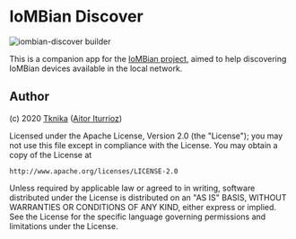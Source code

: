 # IoMBian Discover

![iombian-discover builder](https://github.com/Tknika/iombian-discover/workflows/iombian-discover%20builder/badge.svg)

This is a companion app for the [IoMBian project](https://github.com/Tknika/iombian), aimed to help discovering IoMBian devices available in the local network.

## Author

(c) 2020 [Tknika](https://tknika.eus/) ([Aitor Iturrioz](https://github.com/bodiroga))

Licensed under the Apache License, Version 2.0 (the "License");
you may not use this file except in compliance with the License.
You may obtain a copy of the License at

    http://www.apache.org/licenses/LICENSE-2.0

Unless required by applicable law or agreed to in writing, software
distributed under the License is distributed on an "AS IS" BASIS,
WITHOUT WARRANTIES OR CONDITIONS OF ANY KIND, either express or implied.
See the License for the specific language governing permissions and
limitations under the License.
